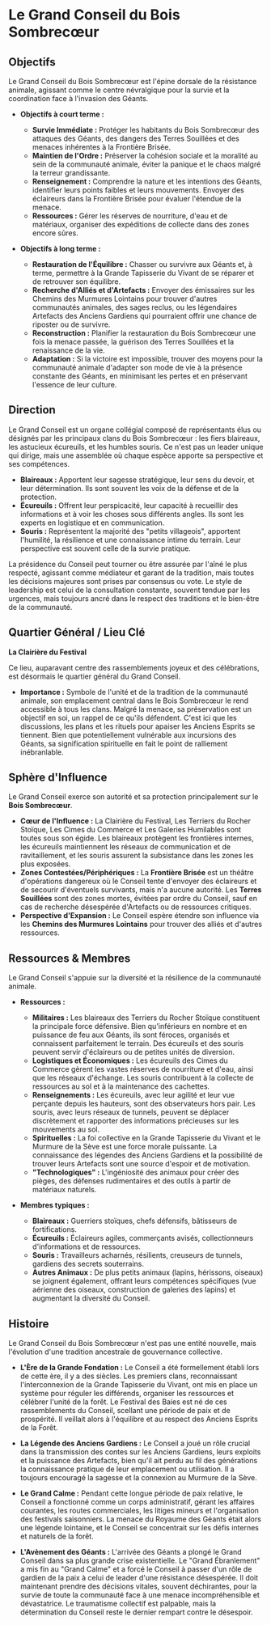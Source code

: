 # Le Grand Conseil du Bois Sombrecœur

## Objectifs

Le Grand Conseil du Bois Sombrecœur est l'épine dorsale de la résistance animale, agissant comme le centre névralgique pour la survie et la coordination face à l'invasion des Géants.

*   **Objectifs à court terme :**
    *   **Survie Immédiate :** Protéger les habitants du Bois Sombrecœur des attaques des Géants, des dangers des Terres Souillées et des menaces inhérentes à la Frontière Brisée.
    *   **Maintien de l'Ordre :** Préserver la cohésion sociale et la moralité au sein de la communauté animale, éviter la panique et le chaos malgré la terreur grandissante.
    *   **Renseignement :** Comprendre la nature et les intentions des Géants, identifier leurs points faibles et leurs mouvements. Envoyer des éclaireurs dans la Frontière Brisée pour évaluer l'étendue de la menace.
    *   **Ressources :** Gérer les réserves de nourriture, d'eau et de matériaux, organiser des expéditions de collecte dans des zones encore sûres.

*   **Objectifs à long terme :**
    *   **Restauration de l'Équilibre :** Chasser ou survivre aux Géants et, à terme, permettre à la Grande Tapisserie du Vivant de se réparer et de retrouver son équilibre.
    *   **Recherche d'Alliés et d'Artefacts :** Envoyer des émissaires sur les Chemins des Murmures Lointains pour trouver d'autres communautés animales, des sages reclus, ou les légendaires Artefacts des Anciens Gardiens qui pourraient offrir une chance de riposter ou de survivre.
    *   **Reconstruction :** Planifier la restauration du Bois Sombrecœur une fois la menace passée, la guérison des Terres Souillées et la renaissance de la vie.
    *   **Adaptation :** Si la victoire est impossible, trouver des moyens pour la communauté animale d'adapter son mode de vie à la présence constante des Géants, en minimisant les pertes et en préservant l'essence de leur culture.

## Direction

Le Grand Conseil est un organe collégial composé de représentants élus ou désignés par les principaux clans du Bois Sombrecœur : les fiers blaireaux, les astucieux écureuils, et les humbles souris. Ce n'est pas un leader unique qui dirige, mais une assemblée où chaque espèce apporte sa perspective et ses compétences.

*   **Blaireaux :** Apportent leur sagesse stratégique, leur sens du devoir, et leur détermination. Ils sont souvent les voix de la défense et de la protection.
*   **Écureuils :** Offrent leur perspicacité, leur capacité à recueillir des informations et à voir les choses sous différents angles. Ils sont les experts en logistique et en communication.
*   **Souris :** Représentent la majorité des "petits villageois", apportent l'humilité, la résilience et une connaissance intime du terrain. Leur perspective est souvent celle de la survie pratique.

La présidence du Conseil peut tourner ou être assurée par l'aîné le plus respecté, agissant comme médiateur et garant de la tradition, mais toutes les décisions majeures sont prises par consensus ou vote. Le style de leadership est celui de la consultation constante, souvent tendue par les urgences, mais toujours ancré dans le respect des traditions et le bien-être de la communauté.

## Quartier Général / Lieu Clé

**La Clairière du Festival**

Ce lieu, auparavant centre des rassemblements joyeux et des célébrations, est désormais le quartier général du Grand Conseil.

*   **Importance :** Symbole de l'unité et de la tradition de la communauté animale, son emplacement central dans le Bois Sombrecœur le rend accessible à tous les clans. Malgré la menace, sa préservation est un objectif en soi, un rappel de ce qu'ils défendent. C'est ici que les discussions, les plans et les rituels pour apaiser les Anciens Esprits se tiennent. Bien que potentiellement vulnérable aux incursions des Géants, sa signification spirituelle en fait le point de ralliement inébranlable.

## Sphère d'Influence

Le Grand Conseil exerce son autorité et sa protection principalement sur le **Bois Sombrecœur**.

*   **Cœur de l'Influence :** La Clairière du Festival, Les Terriers du Rocher Stoïque, Les Cimes du Commerce et Les Galeries Humilables sont toutes sous son égide. Les blaireaux protègent les frontières internes, les écureuils maintiennent les réseaux de communication et de ravitaillement, et les souris assurent la subsistance dans les zones les plus exposées.
*   **Zones Contestées/Périphériques :** La **Frontière Brisée** est un théâtre d'opérations dangereux où le Conseil tente d'envoyer des éclaireurs et de secourir d'éventuels survivants, mais n'a aucune autorité. Les **Terres Souillées** sont des zones mortes, évitées par ordre du Conseil, sauf en cas de recherche désespérée d'Artefacts ou de ressources critiques.
*   **Perspective d'Expansion :** Le Conseil espère étendre son influence via les **Chemins des Murmures Lointains** pour trouver des alliés et d'autres ressources.

## Ressources & Membres

Le Grand Conseil s'appuie sur la diversité et la résilience de la communauté animale.

*   **Ressources :**
    *   **Militaires :** Les blaireaux des Terriers du Rocher Stoïque constituent la principale force défensive. Bien qu'inférieurs en nombre et en puissance de feu aux Géants, ils sont féroces, organisés et connaissent parfaitement le terrain. Des écureuils et des souris peuvent servir d'éclaireurs ou de petites unités de diversion.
    *   **Logistiques et Économiques :** Les écureuils des Cimes du Commerce gèrent les vastes réserves de nourriture et d'eau, ainsi que les réseaux d'échange. Les souris contribuent à la collecte de ressources au sol et à la maintenance des cachettes.
    *   **Renseignements :** Les écureuils, avec leur agilité et leur vue perçante depuis les hauteurs, sont des observateurs hors pair. Les souris, avec leurs réseaux de tunnels, peuvent se déplacer discrètement et rapporter des informations précieuses sur les mouvements au sol.
    *   **Spirituelles :** La foi collective en la Grande Tapisserie du Vivant et le Murmure de la Sève est une force morale puissante. La connaissance des légendes des Anciens Gardiens et la possibilité de trouver leurs Artefacts sont une source d'espoir et de motivation.
    *   **"Technologiques" :** L'ingéniosité des animaux pour créer des pièges, des défenses rudimentaires et des outils à partir de matériaux naturels.

*   **Membres typiques :**
    *   **Blaireaux :** Guerriers stoïques, chefs défensifs, bâtisseurs de fortifications.
    *   **Écureuils :** Éclaireurs agiles, commerçants avisés, collectionneurs d'informations et de ressources.
    *   **Souris :** Travailleurs acharnés, résilients, creuseurs de tunnels, gardiens des secrets souterrains.
    *   **Autres Animaux :** De plus petits animaux (lapins, hérissons, oiseaux) se joignent également, offrant leurs compétences spécifiques (vue aérienne des oiseaux, construction de galeries des lapins) et augmentant la diversité du Conseil.

## Histoire

Le Grand Conseil du Bois Sombrecœur n'est pas une entité nouvelle, mais l'évolution d'une tradition ancestrale de gouvernance collective.

*   **L'Ère de la Grande Fondation :** Le Conseil a été formellement établi lors de cette ère, il y a des siècles. Les premiers clans, reconnaissant l'interconnexion de la Grande Tapisserie du Vivant, ont mis en place un système pour réguler les différends, organiser les ressources et célébrer l'unité de la forêt. Le Festival des Baies est né de ces rassemblements du Conseil, scellant une période de paix et de prospérité. Il veillait alors à l'équilibre et au respect des Anciens Esprits de la Forêt.

*   **La Légende des Anciens Gardiens :** Le Conseil a joué un rôle crucial dans la transmission des contes sur les Anciens Gardiens, leurs exploits et la puissance des Artefacts, bien qu'il ait perdu au fil des générations la connaissance pratique de leur emplacement ou utilisation. Il a toujours encouragé la sagesse et la connexion au Murmure de la Sève.

*   **Le Grand Calme :** Pendant cette longue période de paix relative, le Conseil a fonctionné comme un corps administratif, gérant les affaires courantes, les routes commerciales, les litiges mineurs et l'organisation des festivals saisonniers. La menace du Royaume des Géants était alors une légende lointaine, et le Conseil se concentrait sur les défis internes et naturels de la forêt.

*   **L'Avènement des Géants :** L'arrivée des Géants a plongé le Grand Conseil dans sa plus grande crise existentielle. Le "Grand Ébranlement" a mis fin au "Grand Calme" et a forcé le Conseil à passer d'un rôle de gardien de la paix à celui de leader d'une résistance désespérée. Il doit maintenant prendre des décisions vitales, souvent déchirantes, pour la survie de toute la communauté face à une menace incompréhensible et dévastatrice. Le traumatisme collectif est palpable, mais la détermination du Conseil reste le dernier rempart contre le désespoir.
